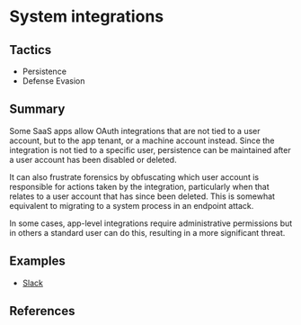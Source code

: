 # System integrations

## Tactics
* Persistence
* Defense Evasion

## Summary
Some SaaS apps allow OAuth integrations that are not tied to a user account, but to the app tenant, or a machine account instead. Since the integration is not tied to a specific user, persistence can be maintained after a user account has been disabled or deleted.

It can also frustrate forensics by obfuscating which user account is responsible for actions taken by the integration, particularly when that relates to a user account that has since been deleted. This is somewhat equivalent to migrating to a system process in an endpoint attack.

In some cases, app-level integrations require administrative permissions but in others a standard user can do this, resulting in a more significant threat.

## Examples
* [Slack](examples/slack.md)

## References